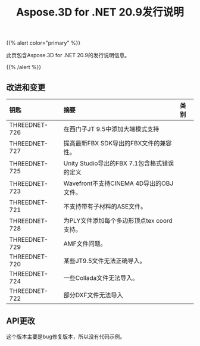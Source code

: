 ﻿---
title: Aspose.3D for .NET 20.9发行说明
type: docs
weight: 8
url: /zh/net/aspose-3d-for-net-20-9-release-notes/
---
{{% alert color="primary" %}}

此页包含Aspose.3D for .NET 20.9的发行说明信息。

{{% /alert %}}
## **改进和变更**

|**钥匙**|**摘要**|**类别**|
|:- |:- |:- |
|THREEDNET-726 |在西门子JT 9.5中添加大端模式支持|
|THREEDNET-727 |提高最新FBX SDK导出的FBX文件的兼容性。|
|THREEDNET-725 |Unity Studio导出的FBX 7.1包含格式错误的定义|
|THREEDNET-723 |Wavefront不支持CINEMA 4D导出的OBJ文件。|
|THREEDNET-721 |不支持带有子材料的ASE文件。|
|THREEDNET-728 |为PLY文件添加每个多边形顶点tex coord支持。|
|THREEDNET-729 |AMF文件问题。|
|THREEDNET-720 |某些JT9.5文件无法正确导入。|
|THREEDNET-724 |一些Collada文件无法导入。|
|THREEDNET-722 |部分DXF文件无法导入|


## API更改 ##
这个版本主要是bug修复版本，所以没有代码示例。
